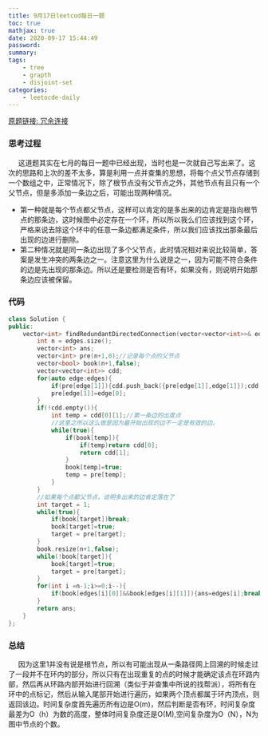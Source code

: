 ```yaml
---
title: 9月17日leetcod每日一题
toc: true
mathjax: true
date: 2020-09-17 15:44:49
password:
summary:
tags:
    - tree
    - grapth
    - disjoint-set
categories:
    - leetocde-daily
---
```

[原题链接: 冗余连接](https://leetcode-cn.com/problems/redundant-connection-ii/)
### 思考过程
&nbsp;&nbsp;&nbsp;&nbsp;&nbsp;这道题其实在七月的每日一题中已经出现，当时也是一次就自己写出来了。这次的思路和上次的差不太多，算是利用一点并查集的思想，将每个点父节点存储到一个数组之中，正常情况下，除了根节点没有父节点之外，其他节点有且只有一个父节点，但是多添加一条边之后，可能出现两种情况。
<!--more-->
* 第一种就是每个节点都父节点，这样可以肯定的是多出来的边肯定是指向根节点的那条边，这时候图中必定存在一个环，所以所以我么们应该找到这个环，严格来说去除这个环中的任意一条边都满足条件，所以我们应该找出那条最后出现的边进行删除。
* 第二种情况就是同一条边出现了多个父节点，此时情况相对来说比较简单，答案是发生冲突的两条边之一。注意这里为什么说是之一，因为可能不符合条件的边是先出现的那条边。所以还是要检测是否有环，如果没有，则说明开始那条边应该被保留。

### 代码
```c++
class Solution {
public:
    vector<int> findRedundantDirectedConnection(vector<vector<int>>& edges) {
        int n = edges.size();
        vector<int> ans;
        vector<int> pre(n+1,0);//记录每个点的父节点
        vector<bool> book(n+1,false);
        vector<vector<int>> cdd;
        for(auto edge:edges){
            if(pre[edge[1]]){cdd.push_back({pre[edge[1]],edge[1]});cdd.push_back(edge);continue;}//如果已经存在父节点，但是仍然有以该点作为出度的边的话，就将其加入到冗余集合里面去
            pre[edge[1]]=edge[0];
        }
        if(!cdd.empty()){
            int temp = cdd[0][1];//第一条边的出度点
            //这里之所以这么做是因为最开始出现的边不一定是有效的边。
            while(true){
                if(book[temp]){
                    if(temp)return cdd[0];
                    return cdd[1];
                }
                book[temp]=true;
                temp = pre[temp];
            }
        }
        //如果每个点都父节点，说明多出来的边肯定落在了
        int target = 1;
        while(true){
            if(book[target])break;
            book[target]=true;
            target = pre[target];
        }
        book.resize(n+1,false);
        while(!book[target]){
            book[target]=true;
            target = pre[target];
        }
        for(int i =n-1;i>=0;i--){
            if(book[edges[i][0]]&&book[edges[i][1]]){ans=edges[i];break;}
        }
        return ans;
    }
};
```

### 总结
&nbsp;&nbsp;&nbsp;&nbsp;&nbsp;因为这里1并没有说是根节点，所以有可能出现从一条路径网上回溯的时候走过了一段并不在环内的部分，所以只有在出现重复的点的时候才能确定该点在环路内部，然后再从环路内部开始进行回溯（类似于并查集中所说的找帮派），将所有在环中的点标记，然后从输入尾部开始进行遍历，如果两个顶点都属于环内顶点，则返回该边。时间复杂度首先遍历所有边是O(m)，然后判断是否有环，时间复杂度最差为O（h）为数的高度，整体时间复杂度还是O(M),空间复杂度为O（N），N为图中节点的个数。